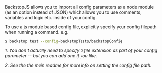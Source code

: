 BackstopJS allows you to import all config parameters as a node module (as an option instead of JSON) which allows you to use comments, variables and logic etc. inside of your config.

To use a js module based config file, explicitly specify your config filepath when running a command. e.g.

```sh
$ backstop test --config=backstopTests/backstopConfig
```
_1. You don't actually need to specify a file extension as part of your config parameter -- but you can add one if you like._

_2. See the the main readme for more info on setting the config file path._
